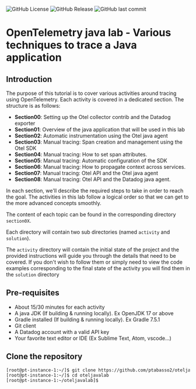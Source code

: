 
![GitHub License](https://img.shields.io/github/license/ptabasso2/oteljavalab)
![GitHub Release](https://img.shields.io/github/v/release/ptabasso2/oteljavalab)
![GitHub last commit](https://img.shields.io/github/last-commit/ptabasso2/oteljavalab)


# OpenTelemetry java lab - Various techniques to trace a Java application


## Introduction

The purpose of this tutorial is to cover various activities around tracing using OpenTelemetry. Each activity is covered in a dedicated section.
The structure is as follows:

* **Section00**: Setting up the Otel collector contrib and the Datadog exporter
* **Section01**: Overview of the java application that will be used in this lab
* **Section02**: Automatic instrumentation using the Otel java agent
* **Section03**: Manual tracing: Span creation and management using the Otel SDK
* **Section04**: Manual tracing: How to set span attributes.
* **Section05**: Manual tracing: Automatic configuration of the SDK
* **Section06**: Manual tracing: How to propagate context across services.
* **Section07**: Manual tracing: Otel API and the Otel java agent
* **Section08**: Manual tracing: Otel API and the Datadog java agent.

In each section, we'll describe the required steps to take in order to reach the goal.
The activities in this lab follow a logical order so that we can get to the more advanced concepts smoothly.

The content of each topic can be found in the corresponding directory `section0X`. 

Each directory will contain two sub directories (named `activity` and `solution`). 

The `activity` directory will contain the initial state of the project and the provided instructions will guide you through the details that need to be covered. If you don't wish to follow them or simply need to view the code examples corresponding to the final state of the activity you will find them in the `solution` directory


## Pre-requisites

+ About 15/30 minutes for each activity
+ A java JDK (If building & running locally). Ex OpenJDK 17 or above
+ Gradle installed (If building & running locally). Ex Gradle 7.5.1
+ Git client
+ A Datadog account with a valid API key
+ Your favorite text editor or IDE (Ex Sublime Text, Atom, vscode...)


## Clone the repository


<pre style="font-size: 12px">
[root@pt-instance-1:~/]$ git clone https://github.com/ptabasso2/oteljavalab
[root@pt-instance-1:~/]$ cd oteljavalab
[root@pt-instance-1:~/oteljavalab]$ 
</pre>

